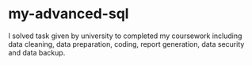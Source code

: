 # my-advanced-sql
I solved task given by university to completed my coursework including data cleaning, data preparation, coding, report generation, data security and data backup.
